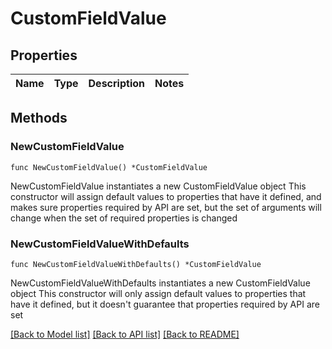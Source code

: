 # CustomFieldValue

## Properties

Name | Type | Description | Notes
------------ | ------------- | ------------- | -------------

## Methods

### NewCustomFieldValue

`func NewCustomFieldValue() *CustomFieldValue`

NewCustomFieldValue instantiates a new CustomFieldValue object
This constructor will assign default values to properties that have it defined,
and makes sure properties required by API are set, but the set of arguments
will change when the set of required properties is changed

### NewCustomFieldValueWithDefaults

`func NewCustomFieldValueWithDefaults() *CustomFieldValue`

NewCustomFieldValueWithDefaults instantiates a new CustomFieldValue object
This constructor will only assign default values to properties that have it defined,
but it doesn't guarantee that properties required by API are set


[[Back to Model list]](../README.md#documentation-for-models) [[Back to API list]](../README.md#documentation-for-api-endpoints) [[Back to README]](../README.md)


